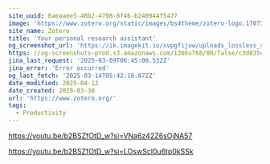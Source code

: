 ```yaml
---
site_uuid: 6aeaaee5-48b2-4798-8f46-b240944f5477
image: 'https://www.zotero.org/static/images/bs4theme/zotero-logo.1707326075.svg'
site_name: Zotero
title: 'Your personal research assistant'
og_screenshot_url: 'https://ik.imagekit.io/xvpgfijuw/uploads_lossless_screenshots_20250527_Zotero_og_screenshot.jpeg'
https: //og-screenshots-prod.s3.amazonaws.com/1366x768/80/false/c3d835cdb6f5d140980db9ff6a35fba147669db392a63685e1abd48bc32e28b9.jpeg
jina_last_request: '2025-03-09T06:45:00.532Z'
jina_error: 'Error occurred'
og_last_fetch: '2025-03-14T05:42:16.872Z'
date_modified: 2025-04-12
date_created: 2025-03-30
url: 'https://www.zotero.org/'
tags:
  - Productivity
---
```


https://youtu.be/b2BSZfOtD_w?si=VNa6z42Z6sOjNA57

https://youtu.be/b2BSZfOtD_w?si=LOswScl0u6tp0kSSk
